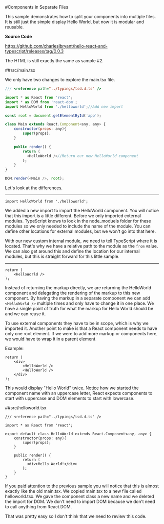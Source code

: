 #Components in Separate Files

This sample demonstrates how to split your components into multiple files. It is still just the simple display Hello World, but now it is modular and reusable.

**Source Code** 

https://github.com/charleslbryant/hello-react-and-typescript/releases/tag/0.0.3

The HTML is still exactly the same as sample #2. 

##src/main.tsx

We only have two changes to explore the main.tsx file.

```javascript
/// <reference path="../typings/tsd.d.ts" />

import * as React from 'react';
import * as DOM from 'react-dom';
import HelloWorld from './helloworld';//Add new import

const root = document.getElementById('app');

class Main extends React.Component<any, any> {
    constructor(props: any){
        super(props);
    }

	public render() {
		return (
          <HelloWorld />//Return our new HelloWorld component
        );
	}
}

DOM.render(<Main />, root); 
```

Let's look at the differences.

---

```
import HelloWorld from './helloworld';
```

We added a new import to import the HelloWorld component. You will notice that this import is a little different. Before we only imported external modules. TypeScript knows to look in the node_moduels folder for these modules so we only needed to include the name of the module. You can define other locations for external modules, but we won't go into that here.

With our new custom internal module, we need to tell TypeScript where it is located. That's why we have a relative path to the module as the `from` value. We can also get around this and define the location for our internal modules, but this is straight forward for this little sample.

---

```
return (
    <HelloWorld />
);
```

Instead of returning the markup directly, we are returning the HelloWorld component and delegating the rendering of the markup to this new component. By having the markup in a separate component we can add `<HelloWorld />` multiple times and only have to change it in one place. We have a single point of truth for what the markup for Hello World should be and we can reuse it.

To use external components they have to be in scope, which is why we imported it. Another point to make is that a React component needs to have only one root element. If we were to add more markup or components here, we would have to wrap it in a parent element. 

Example:

```
return (
    <div>
        <HelloWorld />
        <HelloWorld />
    </div>
);
```

This would display "Hello World" twice. Notice how we started the component name with an uppercase letter, React expects components to start with uppercase and DOM elements to start with lowercase.

##src/helloworld.tsx

```
/// <reference path="../typings/tsd.d.ts" />

import * as React from 'react';

export default class HelloWorld extends React.Component<any, any> {
    constructor(props: any){
        super(props);
    }

	public render() {
		return (
          <div>Hello World!</div>
        );
	}
}
```

If you paid attention to the previous sample you will notice that this is almost exactly like the old main.tsx. We copied main.tsx to a new file called helloworld.tsx. We gave the component class a new name and we deleted the import for DOM. We don't need to import DOM because we don't need to call anything from React.DOM.

That was pretty easy so I don't think that we need to review this code.